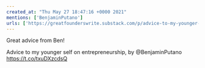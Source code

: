 ```yaml
---
created_at: "Thu May 27 18:47:16 +0000 2021"
mentions: ['BenjaminPutano']
urls: ['https://greatfounderswrite.substack.com/p/advice-to-my-younger-self-on-entrepreneurship?r=evblp&utm_campaign=post&utm_medium=web&utm_source=twitter']
---
```


Great advice from Ben!

Advice to my younger self on entrepreneurship, by @BenjaminPutano https://t.co/txuDXzcdsQ